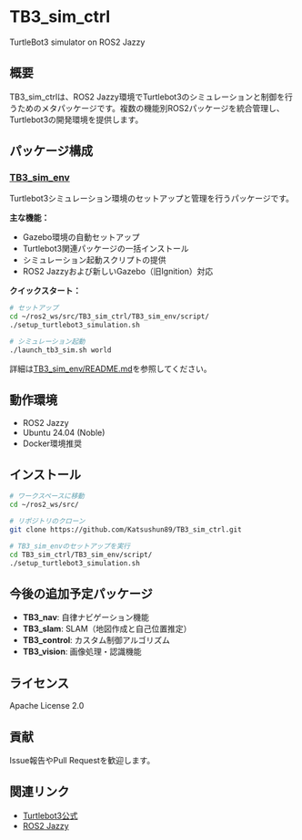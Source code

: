 # TB3_sim_ctrl

TurtleBot3 simulator on ROS2 Jazzy

## 概要

TB3_sim_ctrlは、ROS2 Jazzy環境でTurtlebot3のシミュレーションと制御を行うためのメタパッケージです。複数の機能別ROS2パッケージを統合管理し、Turtlebot3の開発環境を提供します。

## パッケージ構成

### [TB3_sim_env](./TB3_sim_env/README.md)

Turtlebot3シミュレーション環境のセットアップと管理を行うパッケージです。

**主な機能：**
- Gazebo環境の自動セットアップ
- Turtlebot3関連パッケージの一括インストール
- シミュレーション起動スクリプトの提供
- ROS2 Jazzyおよび新しいGazebo（旧Ignition）対応

**クイックスタート：**
```bash
# セットアップ
cd ~/ros2_ws/src/TB3_sim_ctrl/TB3_sim_env/script/
./setup_turtlebot3_simulation.sh

# シミュレーション起動
./launch_tb3_sim.sh world
```

詳細は[TB3_sim_env/README.md](./TB3_sim_env/README.md)を参照してください。

## 動作環境

- ROS2 Jazzy
- Ubuntu 24.04 (Noble)
- Docker環境推奨

## インストール

```bash
# ワークスペースに移動
cd ~/ros2_ws/src/

# リポジトリのクローン
git clone https://github.com/Katsushun89/TB3_sim_ctrl.git

# TB3_sim_envのセットアップを実行
cd TB3_sim_ctrl/TB3_sim_env/script/
./setup_turtlebot3_simulation.sh
```

## 今後の追加予定パッケージ

- **TB3_nav**: 自律ナビゲーション機能
- **TB3_slam**: SLAM（地図作成と自己位置推定）
- **TB3_control**: カスタム制御アルゴリズム
- **TB3_vision**: 画像処理・認識機能

## ライセンス

Apache License 2.0

## 貢献

Issue報告やPull Requestを歓迎します。

## 関連リンク

- [Turtlebot3公式](https://www.turtlebot.com/)
- [ROS2 Jazzy](https://docs.ros.org/en/jazzy/)
